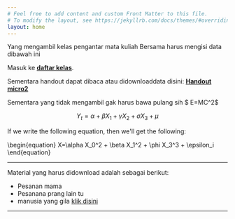 ```yaml
---
# Feel free to add content and custom Front Matter to this file.
# To modify the layout, see https://jekyllrb.com/docs/themes/#overriding-theme-defaults
layout: home
---
```

Yang mengambil kelas pengantar mata kuliah Bersama harus mengisi data dibawah ini

Masuk ke [**daftar kelas**](febui).

Sementara handout dapat dibaca atau didownloaddata disini: [**Handout micro2**](microeconomics2)

Sementara yang tidak mengambil gak harus bawa pulang sih $ E=MC^2$



 $$Y_t = \alpha + \beta X_1 + \gamma X_2 + \sigma X_3 + \mu$$

If we write the following equation, then we'll get the following:
 
  
\begin{equation}
X=\alpha X_0^2 + \beta X_1^2 + \phi X_3^3 + \epsilon_i
\end{equation}
 
 
 
-----------------------
Material yang harus didownload adalah sebagai berikut:

- Pesanan mama
- Pesanana prang lain tu
- manusia yang gila [klik disini](htpps://www.kompas.com)
 


--------------------